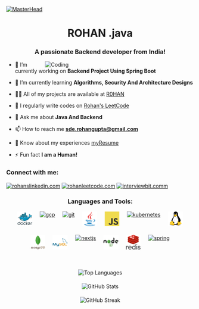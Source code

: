 [![MasterHead](https://1.bp.blogspot.com/-7A4WynwLsMw/XbBpCXG8fHI/AAAAAAAAMt4/uOa1bpLskYgrwGbllhSu2SDj_Mig8SXJQCLcBGAsYHQ/s1600/2000_600px.gif)](https://rishavchanda.io)



<h1 align="center">ROHAN .java</h1>
<h3 align="center">A passionate Backend developer from India!</h3>
<img src="https://cdn.dribbble.com/users/1162077/screenshots/3848914/programmer.gif" align="right" alt="Coding" width="400">


- 🔭 I’m currently working on **Backend Project Using Spring Boot**

- 🌱 I’m currently learning **Algorithms, Security And Architecture Designs**

- 👨‍💻 All of my projects are available at [R0HAN](https://github.com/R0HAN9)

- 📝 I regularly write codes on [Rohan's LeetCode](https://leetcode.com/u/R0HAN_18/)

- 💬 Ask me about **Java And Backend**

- 📫 How to reach me **sde.rohangupta@gmail.com**

- 📄 Know about my experiences [myResume](https://www.linkedin.com/in/rohan-gupta-668458219/)

- ⚡ Fun fact **I am a Human!**

<h3 align="left">Connect with me:</h3>
<p align="left">
<a href="https://www.linkedin.com/in/rohan-gupta-668458219/" target="blank"><img align="center" src="https://raw.githubusercontent.com/rahuldkjain/github-profile-readme-generator/master/src/images/icons/Social/linked-in-alt.svg" alt="rohanslinkedin.com" height="30" width="40" /></a>
<a href="https://www.leetcode.com/rohanleetcode.com" target="blank"><img align="center" src="https://raw.githubusercontent.com/rahuldkjain/github-profile-readme-generator/master/src/images/icons/Social/leet-code.svg" alt="rohanleetcode.com" height="30" width="40" /></a>
<a href="https://auth.geeksforgeeks.org/user/interviewbit.comm" target="blank"><img align="center" src="https://raw.githubusercontent.com/rahuldkjain/github-profile-readme-generator/master/src/images/icons/Social/geeks-for-geeks.svg" alt="interviewbit.comm" height="30" width="40" /></a>
</p>

<h3 align="center">Languages and Tools:</h3>

<div align="center" style="display: flex; justify-content: center; gap: 20px; flex-wrap: wrap;">
  <a href="https://www.docker.com/" target="_blank" rel="noreferrer">
    <img src="https://raw.githubusercontent.com/devicons/devicon/master/icons/docker/docker-original-wordmark.svg" alt="docker" width="40" height="40"/>
  </a>
  <a href="https://cloud.google.com" target="_blank" rel="noreferrer">
    <img src="https://www.vectorlogo.zone/logos/google_cloud/google_cloud-icon.svg" alt="gcp" width="40" height="40"/>
  </a>
  <a href="https://git-scm.com/" target="_blank" rel="noreferrer">
    <img src="https://www.vectorlogo.zone/logos/git-scm/git-scm-icon.svg" alt="git" width="40" height="40"/>
  </a>
  <a href="https://www.java.com" target="_blank" rel="noreferrer">
    <img src="https://raw.githubusercontent.com/devicons/devicon/master/icons/java/java-original.svg" alt="java" width="40" height="40"/>
  </a>
  <a href="https://developer.mozilla.org/en-US/docs/Web/JavaScript" target="_blank" rel="noreferrer">
    <img src="https://raw.githubusercontent.com/devicons/devicon/master/icons/javascript/javascript-original.svg" alt="javascript" width="40" height="40"/>
  </a>
  <a href="https://kubernetes.io" target="_blank" rel="noreferrer">
    <img src="https://www.vectorlogo.zone/logos/kubernetes/kubernetes-icon.svg" alt="kubernetes" width="40" height="40"/>
  </a>
  <a href="https://www.linux.org/" target="_blank" rel="noreferrer">
    <img src="https://raw.githubusercontent.com/devicons/devicon/master/icons/linux/linux-original.svg" alt="linux" width="40" height="40"/>
  </a>
  <a href="https://www.mongodb.com/" target="_blank" rel="noreferrer">
    <img src="https://raw.githubusercontent.com/devicons/devicon/master/icons/mongodb/mongodb-original-wordmark.svg" alt="mongodb" width="40" height="40"/>
  </a>
  <a href="https://www.mysql.com/" target="_blank" rel="noreferrer">
    <img src="https://raw.githubusercontent.com/devicons/devicon/master/icons/mysql/mysql-original-wordmark.svg" alt="mysql" width="40" height="40"/>
  </a>
  <a href="https://nextjs.org/" target="_blank" rel="noreferrer">
    <img src="https://cdn.worldvectorlogo.com/logos/nextjs-2.svg" alt="nextjs" width="40" height="40"/>
  </a>
  <a href="https://nodejs.org" target="_blank" rel="noreferrer">
    <img src="https://raw.githubusercontent.com/devicons/devicon/master/icons/nodejs/nodejs-original-wordmark.svg" alt="nodejs" width="40" height="40"/>
  </a>
  <a href="https://redis.io" target="_blank" rel="noreferrer">
    <img src="https://raw.githubusercontent.com/devicons/devicon/master/icons/redis/redis-original-wordmark.svg" alt="redis" width="40" height="40"/>
  </a>
  <a href="https://spring.io/" target="_blank" rel="noreferrer">
    <img src="https://www.vectorlogo.zone/logos/springio/springio-icon.svg" alt="spring" width="40" height="40"/>
  </a>
</div>

<!-- Second Section: GitHub Stats and Streak -->
<div align="center" style="display: block; margin-top: 50px;">
  <p style="margin-bottom: 20px;">
    <img src="https://github-readme-stats.vercel.app/api/top-langs?username=r0han9&show_icons=true&locale=en&layout=compact" alt="Top Languages" />
  </p>
  <p style="margin-bottom: 20px;">
    <img src="https://github-readme-stats.vercel.app/api?username=r0han9&show_icons=true&locale=en" alt="GitHub Stats" />
  </p>
  <p style="margin-bottom: 20px;">
    <img src="https://github-readme-streak-stats.herokuapp.com/?user=r0han9" alt="GitHub Streak" />
  </p>
</div>





